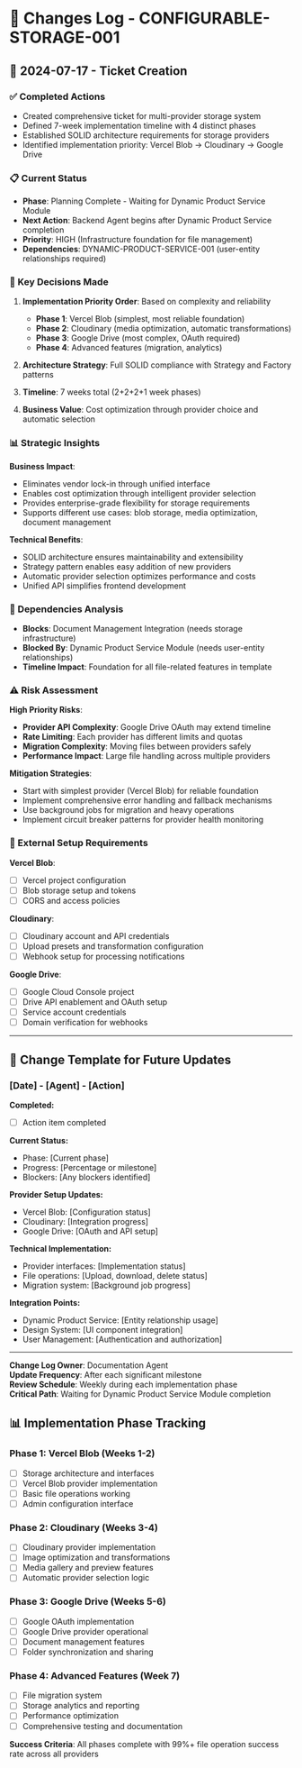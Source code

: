 # 🔄 Changes Log - CONFIGURABLE-STORAGE-001

## 📅 **2024-07-17 - Ticket Creation**

### **✅ Completed Actions**
- Created comprehensive ticket for multi-provider storage system
- Defined 7-week implementation timeline with 4 distinct phases
- Established SOLID architecture requirements for storage providers
- Identified implementation priority: Vercel Blob → Cloudinary → Google Drive

### **📋 Current Status**
- **Phase**: Planning Complete - Waiting for Dynamic Product Service Module
- **Next Action**: Backend Agent begins after Dynamic Product Service completion
- **Priority**: HIGH (Infrastructure foundation for file management)
- **Dependencies**: DYNAMIC-PRODUCT-SERVICE-001 (user-entity relationships required)

### **🎯 Key Decisions Made**

1. **Implementation Priority Order**: Based on complexity and reliability
   - **Phase 1**: Vercel Blob (simplest, most reliable foundation)
   - **Phase 2**: Cloudinary (media optimization, automatic transformations)
   - **Phase 3**: Google Drive (most complex, OAuth required)
   - **Phase 4**: Advanced features (migration, analytics)

2. **Architecture Strategy**: Full SOLID compliance with Strategy and Factory patterns
3. **Timeline**: 7 weeks total (2+2+2+1 week phases)
4. **Business Value**: Cost optimization through provider choice and automatic selection

### **📊 Strategic Insights**

**Business Impact**:
- Eliminates vendor lock-in through unified interface
- Enables cost optimization through intelligent provider selection
- Provides enterprise-grade flexibility for storage requirements
- Supports different use cases: blob storage, media optimization, document management

**Technical Benefits**:
- SOLID architecture ensures maintainability and extensibility
- Strategy pattern enables easy addition of new providers
- Automatic provider selection optimizes performance and costs
- Unified API simplifies frontend development

### **🔗 Dependencies Analysis**
- **Blocks**: Document Management Integration (needs storage infrastructure)
- **Blocked By**: Dynamic Product Service Module (needs user-entity relationships)
- **Timeline Impact**: Foundation for all file-related features in template

### **⚠️ Risk Assessment**

**High Priority Risks**:
- **Provider API Complexity**: Google Drive OAuth may extend timeline
- **Rate Limiting**: Each provider has different limits and quotas
- **Migration Complexity**: Moving files between providers safely
- **Performance Impact**: Large file handling across multiple providers

**Mitigation Strategies**:
- Start with simplest provider (Vercel Blob) for reliable foundation
- Implement comprehensive error handling and fallback mechanisms
- Use background jobs for migration and heavy operations
- Implement circuit breaker patterns for provider health monitoring

### **🔧 External Setup Requirements**

**Vercel Blob**:
- [ ] Vercel project configuration
- [ ] Blob storage setup and tokens
- [ ] CORS and access policies

**Cloudinary**:
- [ ] Cloudinary account and API credentials
- [ ] Upload presets and transformation configuration
- [ ] Webhook setup for processing notifications

**Google Drive**:
- [ ] Google Cloud Console project
- [ ] Drive API enablement and OAuth setup
- [ ] Service account credentials
- [ ] Domain verification for webhooks

---

## 📝 **Change Template for Future Updates**

### **[Date] - [Agent] - [Action]**

**Completed:**
- [ ] Action item completed

**Current Status:**
- Phase: [Current phase]
- Progress: [Percentage or milestone]
- Blockers: [Any blockers identified]

**Provider Setup Updates:**
- Vercel Blob: [Configuration status]
- Cloudinary: [Integration progress]
- Google Drive: [OAuth and API setup]

**Technical Implementation:**
- Provider interfaces: [Implementation status]
- File operations: [Upload, download, delete status]
- Migration system: [Background job progress]

**Integration Points:**
- Dynamic Product Service: [Entity relationship usage]
- Design System: [UI component integration]
- User Management: [Authentication and authorization]

---

**Change Log Owner**: Documentation Agent  
**Update Frequency**: After each significant milestone  
**Review Schedule**: Weekly during each implementation phase  
**Critical Path**: Waiting for Dynamic Product Service Module completion

## 📊 **Implementation Phase Tracking**

### **Phase 1: Vercel Blob (Weeks 1-2)**
- [ ] Storage architecture and interfaces
- [ ] Vercel Blob provider implementation  
- [ ] Basic file operations working
- [ ] Admin configuration interface

### **Phase 2: Cloudinary (Weeks 3-4)**
- [ ] Cloudinary provider implementation
- [ ] Image optimization and transformations
- [ ] Media gallery and preview features
- [ ] Automatic provider selection logic

### **Phase 3: Google Drive (Weeks 5-6)**
- [ ] Google OAuth implementation
- [ ] Google Drive provider operational
- [ ] Document management features
- [ ] Folder synchronization and sharing

### **Phase 4: Advanced Features (Week 7)**
- [ ] File migration system
- [ ] Storage analytics and reporting
- [ ] Performance optimization
- [ ] Comprehensive testing and documentation

**Success Criteria**: All phases complete with 99%+ file operation success rate across all providers